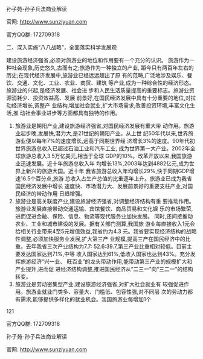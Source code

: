 孙子苑-孙子兵法商业解读

官网: http://www.sunziyuan.com

官方QQ群: 172709318

二、深入实施“八八战略”，全面落实科学发展观

建设旅游经济强省,必须对旅游业的地位和作用要有一个充分的认识。
旅游作为一种社会现象,历史悠久,古而有之;旅游作为一种独立的产业,
距今只有两百年左右的历史;在现代经济发展中,旅游业已经远远超出了原
有的范畴,广泛地涉及娱乐、餐饮、交通、文化、工业、农业、商贸、建筑
等产业,成为一种综合性的经济形态。旅游业的兴起,是经济发展、社会进
步和人民生活质量提高的重要标志。旅游业资源消耗少、投资效益高、发展
前景好,在国民经济发展中具有十分重要的地位,对拉动经济增长,调整产
业结构,增加社会就业,扩大市场需求,改善投资环境,丰富文化生活,推
动社会事业进步等方面都具有独特的作用。
1. 旅游业是朝阳产业,建设旅游经济强省,对国民经济发展有重大带
动作用。旅游业起步晚,发展快,潜力大,是21世纪的朝阳产业。从上世
纪50年代以来,世界旅游业便以每年7%的速度增长,远高于同期世界经
济增长3%的速度。90年代初世界旅游总收入已超过石油工业和汽车工业,
成为世界第一大产业。2002年全球旅游总收入3.5万亿美元,相当于全球
GDP的10%。改革开放以来,我国旅游业迅速发展。近十年旅游总收入年
均增长13%,2003年达到4882亿元,成为世界上新兴的旅游大国。近十年
我省旅游总收入年均增长29%,快于同期GDP增速16.5个百分点,旅游
总收入占生产总值的比重逐年上升。旅游业已成为我省国民经济发展中增长
速度快、市场潜力大、发展前景好的重要支柱产业,对国民经济的带动作用
日趋增强。
2. 旅游业是高关联度产业,建设旅游经济强省,对调整经济结构有重
要推动作用。旅游业发展直接带动交通运输、宾馆餐饮、商品贸易和文化娱
乐的市场繁荣,进而促进金融、保险、信息、物流等现代服务业加快发展。
同时,还间接推动农业、工业和城市建设的发展。据有关部门测算,我国旅
游业每直接收入1元会给相关行业带来4至5元增值效益,我省约为4.3
元。我省要实现经济结构的战略性调整,必须加快服务业发展,扩大第三产
业规模,提高三产在国民经济中的比重。去年我省三次产业结构为7.7:
52.6:39.7,第三产业比重相对较低。目前主要发达国家达到71%,中等
收入国家达到61%,低收入国家也达到43%。充分发挥旅游经济“兴一业、
旺百业”的龙头带动作用,能带动第三产业的规模扩大和产业提升,进而促
进经济结构调整,推进国民经济从“二三一”向“三二一”的结构转变。
3. 旅游业是劳动密集型产业,建设旅游经济强省,对扩大社会就业有
较强促进作用。旅游业就业门类多、容量大、门槛低、包容性强,对不同层
次的劳动力都有需求,能够提供多样化的就业机会。我国旅游业每增加1个

121

官方QQ群: 172709318

孙子苑-孙子兵法商业解读

官网: http://www.sunziyuan.com
